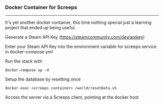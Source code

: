 ### Docker Container for Screeps
---

It's yet another docker container, this time nothing special just a learning project that ended up being useful.

Generate a Steam API Key (https://steamcommunity.com/dev/apikey)

Enter your Steam API Key into the environment variable for screeps service in docker-compose.yml

Run the stack with

`docker-compose up -d`

Setup the database by resetting once

`docker exec <screeps container> /world/resetData.sh`

Access the server via a Screeps client, pointing at the docker host

